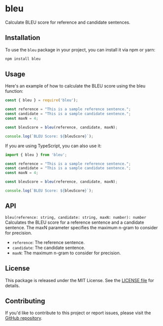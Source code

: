# bleu

Calculate BLEU score for reference and candidate sentences.

## Installation

To use the `bleu` package in your project, you can install it via npm or yarn:

```sh
npm install bleu
```

## Usage
Here's an example of how to calculate the BLEU score using the bleu function:
```javascript
const { bleu } = require('bleu');

const reference = "This is a sample reference sentence.";
const candidate = "This is a sample candidate sentence.";
const maxN = 4;

const bleuScore = bleu(reference, candidate, maxN);

console.log(`BLEU Score: ${bleuScore}`);
```

If you are using TypeScript, you can also use it:

```typescript
import { bleu } from 'bleu';

const reference = "This is a sample reference sentence.";
const candidate = "This is a sample candidate sentence.";
const maxN = 4;

const bleuScore = bleu(reference, candidate, maxN);

console.log(`BLEU Score: ${bleuScore}`);
```

## API
`bleu(reference: string, candidate: string, maxN: number): number`
Calculates the BLEU score for a reference sentence and a candidate sentence. The maxN parameter specifies the maximum n-gram to consider for precision.

- `reference`: The reference sentence.
- `candidate`: The candidate sentence.
- `maxN`: The maximum n-gram to consider for precision.

## License
This package is released under the MIT License. See the [LICENSE file](https://github.com/MENNA123MAHMOUD/bleu-score/blob/main/LICENSE) for details.

## Contributing
If you'd like to contribute to this project or report issues, please visit the [GitHub repository](https://github.com/MENNA123MAHMOUD/bleu-score).